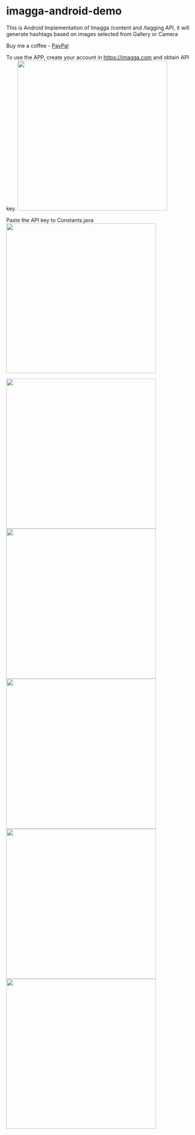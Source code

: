 # imagga-android-demo

This is Android Implementation of Imagga /content and /tagging API, it will generate hashtags based on images selected from Gallery or Camera


Buy me a coffee - [PayPal](https://www.paypal.me/JaskaranDugar/)

To use the APP, create your account in https://imagga.com and obtain API key.
<img src="https://user-images.githubusercontent.com/7722125/38775030-87865ac4-4094-11e8-9544-0abaabe67fad.png" width="400">

Paste the API key to Constants.java
<img src="https://user-images.githubusercontent.com/7722125/38775052-a80c7c64-4095-11e8-920d-16e9e5e26d2c.png" width="400">

<img src="https://user-images.githubusercontent.com/7722125/38777567-e108ccd4-40c7-11e8-9d35-28778c2811d3.png" width="400">
<img src="https://user-images.githubusercontent.com/7722125/38777568-e6051666-40c7-11e8-8dd7-63f617d3871e.png" width="400">
<img src="https://user-images.githubusercontent.com/7722125/38777569-e9792094-40c7-11e8-9e68-b99f3d8f0a84.png" width="400">
<img src="https://user-images.githubusercontent.com/7722125/38777571-ecc18a2a-40c7-11e8-82d9-b63aab9194ca.png" width="400">
<img src="https://user-images.githubusercontent.com/7722125/38777572-ef301808-40c7-11e8-8dcc-3bc742d17e42.png" width="400">
